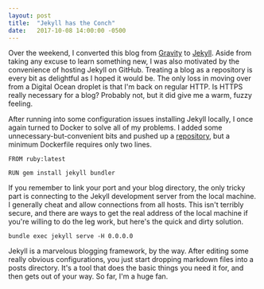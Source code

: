 ```yaml
---
layout: post
title:  "Jekyll has the Conch"
date:   2017-10-08 14:00:00 -0500
---
```


Over the weekend, I converted this blog from [Gravity](https://getgrav.org) to [Jekyll](https://jekyllrb.com). Aside from taking any excuse to learn something new, I was also motivated by the convenience of hosting Jekyll on GitHub. Treating a blog as a repository is every bit as delightful as I hoped it would be. The only loss in moving over from a Digital Ocean droplet is that I'm back on regular HTTP. Is HTTPS really necessary for a blog? Probably not, but it did give me a warm, fuzzy feeling.

After running into some configuration issues installing Jekyll locally, I once again turned to Docker to solve all of my problems. I added some unnecessary-but-convenient bits and pushed up a [repository](https://github.com/allknowingfrog/docker-jekyll), but a minimum Dockerfile requires only two lines.
```
FROM ruby:latest

RUN gem install jekyll bundler
```

If you remember to link your port and your blog directory, the only tricky part is connecting to the Jekyll development server from the local machine. I generally cheat and allow connections from all hosts. This isn't terribly secure, and there are ways to get the real address of the local machine if you're willing to do the leg work, but here's the quick and dirty solution.
```
bundle exec jekyll serve -H 0.0.0.0
```

Jekyll is a marvelous blogging framework, by the way. After editing some really obvious configurations, you just start dropping markdown files into a posts directory. It's a tool that does the basic things you need it for, and then gets out of your way. So far, I'm a huge fan.
